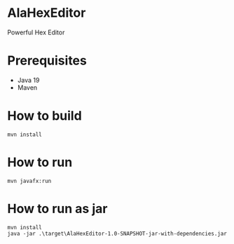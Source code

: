 # AlaHexEditor
Powerful Hex Editor

# Prerequisites
- Java 19
- Maven

# How to build
```
mvn install
```

# How to run
```
mvn javafx:run
```

# How to run as jar
```
mvn install
java -jar .\target\AlaHexEditor-1.0-SNAPSHOT-jar-with-dependencies.jar
```
